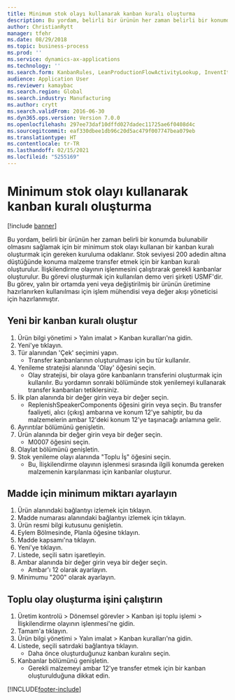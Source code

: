 ```yaml
---
title: Minimum stok olayı kullanarak kanban kuralı oluşturma
description: Bu yordam, belirli bir ürünün her zaman belirli bir konumda bulunabilir olmasını sağlamak için bir minimum stok olayı kullanan bir kanban kuralı oluşturmak için gereken kuruluma odaklanır.
author: ChristianRytt
manager: tfehr
ms.date: 08/29/2018
ms.topic: business-process
ms.prod: ''
ms.service: dynamics-ax-applications
ms.technology: ''
ms.search.form: KanbanRules, LeanProductionFlowActivityLookup, InventItemIdLookupSimple, EcoResProductInformationDialog, EcoResProductDetailsExtended, ReqItemTable, InventLocationIdLookup
audience: Application User
ms.reviewer: kamaybac
ms.search.region: Global
ms.search.industry: Manufacturing
ms.author: crytt
ms.search.validFrom: 2016-06-30
ms.dyn365.ops.version: Version 7.0.0
ms.openlocfilehash: 297ee73daf10dffd027dadec11725ae6f0408d4c
ms.sourcegitcommit: eaf330dbee1db96c20d5ac479f007747bea079eb
ms.translationtype: HT
ms.contentlocale: tr-TR
ms.lasthandoff: 02/15/2021
ms.locfileid: "5255169"
---
```

# <a name="create-a-kanban-rule-using-a-minimum-stock-event"></a>Minimum stok olayı kullanarak kanban kuralı oluşturma

[!include [banner](../../includes/banner.md)]

Bu yordam, belirli bir ürünün her zaman belirli bir konumda bulunabilir olmasını sağlamak için bir minimum stok olayı kullanan bir kanban kuralı oluşturmak için gereken kuruluma odaklanır. Stok seviyesi 200 adedin altına düştüğünde konuma malzeme transfer etmek için bir kanban kuralı oluşturulur. İlişkilendirme olayının işlenmesini çalıştırarak gerekli kanbanlar oluşturulur. Bu görevi oluşturmak için kullanılan demo veri şirketi USMF'dir. Bu görev, yalın bir ortamda yeni veya değiştirilmiş bir ürünün üretimine hazırlanırken kullanılması için işlem mühendisi veya değer akışı yöneticisi için hazırlanmıştır.


## <a name="create-a-new-kanban-rule"></a>Yeni bir kanban kuralı oluştur
1. Ürün bilgi yönetimi > Yalın imalat > Kanban kuralları'na gidin.
2. Yeni'ye tıklayın.
3. Tür alanından 'Çek' seçimini yapın.
    * Transfer kanbanlarının oluşturulması için bu tür kullanılır.  
4. Yenileme stratejisi alanında 'Olay' öğesini seçin.
    * Olay stratejisi, bir olaya göre kanbanların transferini oluşturmak için kullanılır. Bu yordamın sonraki bölümünde stok yenilemeyi kullanarak transfer kanbanları tetiklersiniz.  
5. İlk plan alanında bir değer girin veya bir değer seçin.
    * ReplenishSpeakerComponents öğesini girin veya seçin. Bu transfer faaliyeti, alıcı (çıkış) ambarına ve konum 12'ye sahiptir, bu da malzemelerin ambar 12'deki konum 12'ye taşınacağı anlamına gelir.  
6. Ayrıntılar bölümünü genişletin.
7. Ürün alanında bir değer girin veya bir değer seçin.
    * M0007 öğesini seçin.  
8. Olaylat bölümünü genişletin.
9. Stok yenileme olayı alanında "Toplu İş" öğesini seçin.
    * Bu, İlişkilendirme olayının işlenmesi sırasında ilgili konumda gereken malzemenin karşılanması için kanbanlar oluşturur.  

## <a name="set-the-minimum-quantity-for-the-item"></a>Madde için minimum miktarı ayarlayın
1. Ürün alanındaki bağlantıyı izlemek için tıklayın.
2. Madde numarası alanındaki bağlantıyı izlemek için tıklayın.
3. Ürün resmi bilgi kutusunu genişletin.
4. Eylem Bölmesinde, Planla öğesine tıklayın.
5. Madde kapsamı'na tıklayın.
6. Yeni'ye tıklayın.
7. Listede, seçili satırı işaretleyin.
8. Ambar alanında bir değer girin veya bir değer seçin.
    * Ambar'ı 12 olarak ayarlayın.  
9. Minimumu "200" olarak ayarlayın.

## <a name="run-the-batch-event-creation-job"></a>Toplu olay oluşturma işini çalıştırın
1. Üretim kontrolü > Dönemsel görevler > Kanban işi toplu işlemi > İlişkilendirme olayının işlenmesi'ne gidin.
2. Tamam'a tıklayın.
3. Ürün bilgi yönetimi > Yalın imalat > Kanban kuralları'na gidin.
4. Listede, seçili satırdaki bağlantıya tıklayın.
    * Daha önce oluşturduğunuz kanban kuralını seçin.  
5. Kanbanlar bölümünü genişletin.
    * Gerekli malzemeyi ambar 12'ye transfer etmek için bir kanban oluşturulduğuna dikkat edin.  



[!INCLUDE[footer-include](../../../includes/footer-banner.md)]